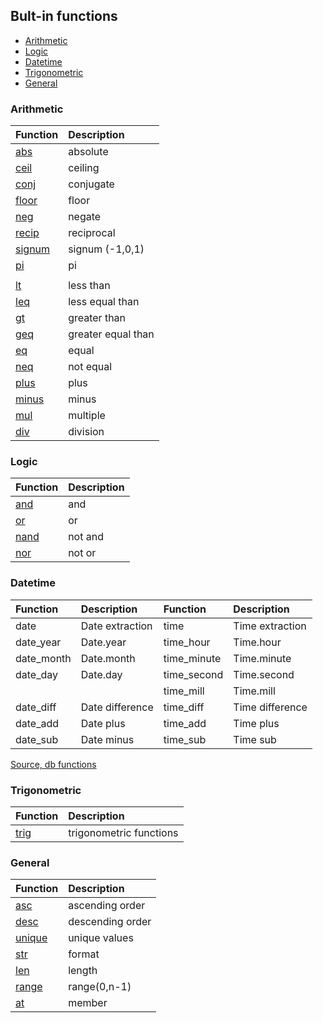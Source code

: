 ## Bult-in functions

- [Arithmetic](#arithmetic)
- [Logic](#logic)
- [Datetime](#datetime)
- [Trigonometric](#trig)
- [General](#general)

### <p id="arithmetic">Arithmetic</p>

| Function                        | Description             |
| :------------------------------ | :---------------------- |
| [abs](builtin/abs.md)           | absolute                |
| [ceil](builtin/ceil.md)         | ceiling                 |
| [conj](builtin/conj.md)         | conjugate               |
| [floor](builtin/floor.md)       | floor                   |
| [neg](builtin/neg.md)           | negate                  |
| [recip](builtin/recip.md)       | reciprocal              |
| [signum](builtin/signum.md)     | signum (-1,0,1)         |
| [pi](builtin/pi.md)             | pi                      |
| | |
| [lt](builtin/lt.md)             | less than               |
| [leq](builtin/leq.md)           | less equal than         |
| [gt](builtin/gt.md)             | greater than            |
| [geq](builtin/geq.md)           | greater equal than      |
| [eq](builtin/eq.md)             | equal                   |
| [neq](builtin/neq.md)           | not equal               |
| [plus](builtin/plus.md)         | plus                    |
| [minus](builtin/minus.md)       | minus                   |
| [mul](builtin/mul.md)           | multiple                |
| [div](builtin/div.md)           | division                |


### <p id="logic">Logic</p>

| Function                        | Description             |
| :------------------------------ | :---------------------- |
| [and](builtin/and.md)           | and                     |
| [or](builtin/or.md)             | or                      |
| [nand](builtin/nand.md)         | not and                 |
| [nor](builtin/nor.md)           | not or                  |

### <p id="datetime">Datetime</p>

| Function                        | Description             | Function                        | Description             |
| :------------------------------ | :---------------------- | :------------------------------ | :---------------------- |
| date                            | Date extraction         | time                            | Time extraction         |
| date_year                       | Date.year               | time_hour                       | Time.hour               |
| date_month                      | Date.month              | time_minute                     | Time.minute             |
| date_day                        | Date.day                | time_second                     | Time.second             |
|                                 |                         | time_mill                       | Time.mill               |
| date_diff                       | Date difference         | time_diff                       | Time difference         |
| date_add                        | Date plus               | time_add                        | Time plus               |
| date_sub                        | Date minus              | time_sub                        | Time sub                |

[Source, db functions](https://www.w3schools.com/sql/sql_ref_mysql.asp)

### <p id="trig">Trigonometric</p>

| Function                        | Description             |
| :------------------------------ | :---------------------- |
| [trig](builtin/trig.md)         | trigonometric functions |

### <p id="general">General</p>

| Function                        | Description             |
| :------------------------------ | :---------------------- |
| [asc](builtin/asc.md)           | ascending order         |
| [desc](builtin/desc.md)         | descending order        |
| [unique](builtin/unique.md)     | unique values           |
| [str](builtin/str.md)           | format                  |
| [len](builtin/len.md)           | length                  |
| [range](builtin/range.md)       | range(0,n-1)            |
| [at](builtin/at.md)             | member                  |
